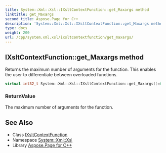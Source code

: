 ```yaml
---
title: System::Xml::Xsl::IXsltContextFunction::get_Maxargs method
linktitle: get_Maxargs
second_title: Aspose.Page for C++
description: 'System::Xml::Xsl::IXsltContextFunction::get_Maxargs method. Returns the maximum number of arguments for the function. This enables the user to differentiate between overloaded functions in C++.'
type: docs
weight: 200
url: /cpp/system.xml.xsl/ixsltcontextfunction/get_maxargs/
---
```

## IXsltContextFunction::get_Maxargs method


Returns the maximum number of arguments for the function. This enables the user to differentiate between overloaded functions.

```cpp
virtual int32_t System::Xml::Xsl::IXsltContextFunction::get_Maxargs()=0
```


### ReturnValue

The maximum number of arguments for the function.

## See Also

* Class [IXsltContextFunction](../)
* Namespace [System::Xml::Xsl](../../)
* Library [Aspose.Page for C++](../../../)
